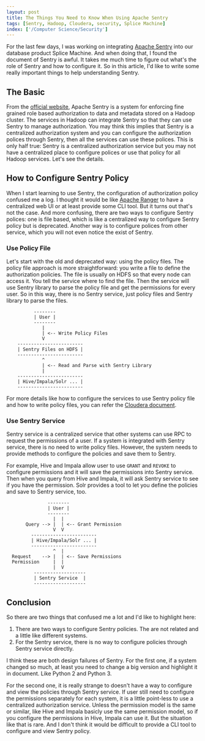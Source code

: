 ```yaml
---
layout: post
title: The Things You Need to Know When Using Apache Sentry
tags: [Sentry, Hadoop, Cloudera, security, Splice Machine]
index: ['/Computer Science/Security']
---
```


For the last few days, I was working on integrating [Apache Sentry](https://sentry.apache.org) into our database product Splice Machine. And when doing that, I found the document of Sentry is awful. It takes me much time to figure out what's the role of Sentry and how to configure it. So in this article, I'd like to write some really important things to help understanding Sentry.


## The Basic

From the [official website](https://sentry.apache.org/), Apache Sentry is a system for enforcing fine grained role based authorization to data and metadata stored on a Hadoop cluster. The services in Hadoop can integrate Sentry so that they can use Sentry to manage authorization. You may think this implies that Sentry is a centralized authorization system and you can configure the authorization polices through Sentry, then all the services can use these polices. This is only half true: Sentry is a centralized authorization service but you may not have a centralized place to configure polices or use that policy for all Hadoop services. Let's see the details.


## How to Configure Sentry Policy

When I start learning to use Sentry, the configuration of authorization policy confused me a log. I thought it would be like [Apache Ranger](https://ranger.apache.org/) to have a centralized web UI or at least provide some CLI tool. But it turns out that's not the case. And more confusing, there are two ways to configure Sentry polices: one is file based, which is like a centralized way to configure Sentry policy but is deprecated. Another way is to configure polices from other service, which you will not even notice the exist of Sentry.


### Use Policy File

Let's start with the old and deprecated way: using the policy files. The policy file approach is more straightforward: you write a file to define the authorization policies. The file is usually on HDFS so that every node can access it. You tell the service where to find the file. Then the service will use Sentry library to parse the policy file and get the permissions for every user. So in this way, there is no Sentry service, just policy files and Sentry library to parse the files.

```
          --------
          | User |
          --------
             |
             | <-- Write Policy Files
             V
    ------------------------
    | Sentry Files on HDFS |
    ------------------------
             ^
             | <-- Read and Parse with Sentry Library
             |
    ------------------------
    | Hive/Impala/Solr ... |
    ------------------------

```

For more details like how to configure the services to use Sentry policy file and how to write policy files, you can refer the [Cloudera document](https://www.cloudera.com/documentation/enterprise/5-10-x/topics/cdh_sg_sentry.html).

### Use Sentry Service

Sentry service is a centralized service that other systems can use RPC to request the permissions of a user. If a system is integrated with Sentry service, there is no need to write policy files. However, the system needs to provide methods to configure the policies and save them to Sentry.

For example, Hive and Impala allow user to use `GRANT` and `REVOKE` to configure permissions and it will save the permissions into Sentry service. Then when you query from Hive and Impala, it will ask Sentry service to see if you have the permission. Solr provides a tool to let you define the policies and save to Sentry service, too.


```
               --------
               | User |
               --------
                 |  |
       Query --> |  | <-- Grant Permission
                 V  V
         ------------------------
         | Hive/Impala/Solr ... |
         ------------------------
                 ^  |
  Request    --> |  | <-- Save Permissions
  Permission     |  |
                 |  V
          -------------------
          | Sentry Service  |
          -------------------
```


## Conclusion

So there are two things that confused me a lot and I'd like to highlight here:

1. There are two ways to configure Sentry policies. The are not related and a little like different systems.
2. For the Sentry service, there is no way to configure policies through Sentry service directly.

I think these are both design failures of Sentry. For the first one, if a system changed so much, at least you need to change a big version and highlight it in document. Like Python 2 and Python 3.

For the second one, it is really strange to doesn't have a way to configure and view the policies through Sentry service. If user still need to configure the permissions separately for each system, it is a little point-less to use a centralized authorization service. Unless the permission model is the same or similar, like Hive and Impala basicly use the same permission model, so if you configure the permissions in Hive, Impala can use it. But the situation like that is rare. And I don't think it would be difficult to provide a CLI tool to configure and view Sentry policy.
